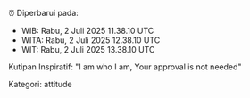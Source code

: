 ⏰ Diperbarui pada:
- WIB: Rabu, 2 Juli 2025 11.38.10 UTC
- WITA: Rabu, 2 Juli 2025 12.38.10 UTC
- WIT: Rabu, 2 Juli 2025 13.38.10 UTC

Kutipan Inspiratif:
"I am who I am, Your approval is not needed"


Kategori: attitude

